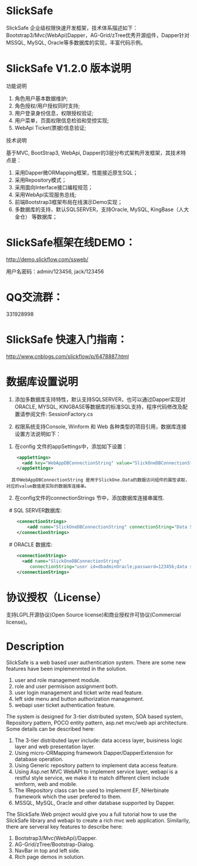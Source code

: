 ﻿# SlickSafe

SlickSafe 企业级权限快速开发框架，技术体系描述如下：Bootstrap3/Mvc(WebApi)Dapper，AG-Grid/zTree优秀开源组件，Dapper针对MSSQL, MySQL, Oracle等多数据库的实现，丰富代码示例。

# SlickSafe V1.2.0 版本说明

功能说明

1. 角色用户基本数据维护;
2. 角色授权/用户授权同时支持;
3. 用户登录身份信息，权限授权验证;
4. 用户菜单，页面权限信息检验和受控实现;
5. WebApi Ticket(票据)信息验证;


技术说明

基于MVC, BootStrap3, WebApi, Dapper的3层分布式架构开发框架，其技术特点是：

1.  采用Dapper微ORMapping框架，性能接近原生SQL；
2.  采用Repository模式；
3.  采用面向Interface接口编程规范；
4.  采用WebApi实现服务总线;
5.  前端Bootstrap3框架布局在线演示Demo实现；
6.  多数据库的支持，默认SQLSERVER，支持Oracle, MySQL, KingBase（人大金仓） 等数据库；

# SlickSafe框架在线DEMO：

http://demo.slickflow.com/ssweb/

用户名密码：admin/123456, jack/123456

# QQ交流群：

331928998

# SlickSafe 快速入门指南：

http://www.cnblogs.com/slickflow/p/6478887.html

# 数据库设置说明

1. 添加多数据库支持特性，默认支持SQLSERVER，也可以通过Dapper实现对ORACLE, MYSQL, KINGBASE等数据库的标准SQL支持，程序代码修改及配置请参阅文件: SessionFactory.cs

2. 权限系统支持Console, Winform 和 Web 各种类型的项目引用，数据库连接设置方法说明如下：

  1) 在config 文件的appSettings中，添加如下设置：
~~~ xml
    <appSettings>
      <add key="WebAppDBConnectionString" value="SlickOneDBConnectionString"/>
    </appSettings>
~~~
      其中WebAppDBConnectionString 是用于SlickOne.Data的数据访问组件的属性读取，对应的value数值是实际的数据库连接串。

  2) 在config文件的connectionStrings 节中，添加数据库连接串属性.

   # SQL SERVER数据库:
~~~ xml
    <connectionStrings>
        <add name="SlickOneDBConnectionString" connectionString="Data Source=127.0.0.1;Initial Catalog=SODB;Integrated Security=False;User ID=sa;Password=1234;Connect Timeout=15;Encrypt=False;TrustServerCertificate=False" />
    </connectionStrings>
~~~

   # ORACLE 数据库:
~~~ xml
    <connectionStrings>
      <add name="SlickOneDBConnectionString" 
         connectionString="user id=dbadminOracle;password=123456;data source=(DESCRIPTION=(ADDRESS=(PROTOCOL=tcp)(HOST=127.0.0.1)(PORT=1521))(CONNECT_DATA=(SERVICE_NAME=XE)))"/>
    </connectionStrings>
~~~


# 协议授权（License）
支持LGPL开源协议(Open Source license)和商业授权许可协议(Commercial license)。

# Description

SlickSafe is a web based user authentication system. There are some new features have been 
implemenmted in the solution. 

1. user and role management module.
2. role and user permisison assignment both.
3. user login management and ticket write read feature.
4. left side menu and button authorization management.
5. webapi user ticket authentication feature.

The system  is designed for 3-tier distributed system, SOA based system, Repository pattern, POCO entity pattern, asp.net mvc/web api architecture. Some details can be described here:

1. The 3-tier distributed layer include: data access layer, buisiness logic layer and web presentation layer.
2. Using micro-ORMapping framework Dapper/DapperExtension for database operation.
3. Using Generic repository pattern to implement data access feature.
4. Using Asp.net MVC WebAPI to implement service layer, webapi is a restful style service, we make it
   to match different client include winform, web and mobile.
5. The IRepository class can be used to implement EF, NHerbinate framework which the user prefered to them.
6. MSSQL, MySQL, Oracle and other database supported by Dapper.
 
The SlickSafe.Web project would give you a full tutorial how to use the SlickSafe library and webapi to create a rich mvc web
application. Similarily, there are serveral key features to describe here:

1. Bootstrap3/Mvc(WebApi)/Dapper.
2. AG-Grid/zTree/Bootstrap-Dialog.
3. NavBar in top and left side.
4. Rich page demos in solution.




